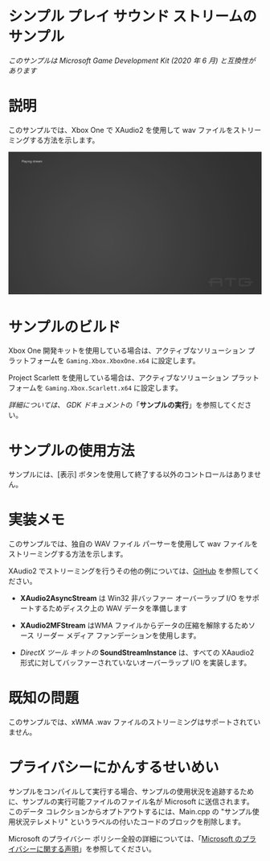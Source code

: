 # シンプル プレイ サウンド ストリームのサンプル

*このサンプルは Microsoft Game Development Kit (2020 年 6 月) と互換性があります*

# 説明

このサンプルでは、Xbox One で XAudio2 を使用して wav ファイルをストリーミングする方法を示します。

![](./media/image1.png)

# サンプルのビルド

Xbox One 開発キットを使用している場合は、アクティブなソリューション プラットフォームを `Gaming.Xbox.XboxOne.x64` に設定します。

Project Scarlett を使用している場合は、アクティブなソリューション プラットフォームを `Gaming.Xbox.Scarlett.x64` に設定します。

*詳細については、* *GDK ドキュメント*の「__サンプルの実行__」を参照してください。

# サンプルの使用方法

サンプルには、[表示] ボタンを使用して終了する以外のコントロールはありません。

# 実装メモ

このサンプルでは、独自の WAV ファイル パーサーを使用して wav ファイルをストリーミングする方法を示します。

XAudio2 でストリーミングを行うその他の例については、[GitHub](https://github.com/walbourn/directx-sdk-samples/tree/master/XAudio2) を参照してください。

- **XAudio2AsyncStream** は Win32 非バッファー オーバーラップ I/O をサポートするためディスク上の WAV データを準備します

- **XAudio2MFStream** はWMA ファイルからデータの圧縮を解除するためソース リーダー メディア ファンデーションを使用します。

- *DirectX ツール キットの* **SoundStreamInstance** は、すべての XAaudio2 形式に対してバッファーされていないオーバーラップ I/O を実装します。

# 既知の問題

このサンプルでは、xWMA .wav ファイルのストリーミングはサポートされていません。

# プライバシーにかんするせいめい

サンプルをコンパイルして実行する場合、サンプルの使用状況を追跡するために、サンプルの実行可能ファイルのファイル名が Microsoft に送信されます。 このデータ コレクションからオプトアウトするには、Main.cpp の "サンプル使用状況テレメトリ" というラベルの付いたコードのブロックを削除します。

Microsoft のプライバシー ポリシー全般の詳細については、「[Microsoft のプライバシーに関する声明](https://privacy.microsoft.com/en-us/privacystatement/)」を参照してください。


